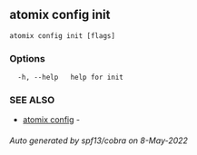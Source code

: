 ## atomix config init



```
atomix config init [flags]
```

### Options

```
  -h, --help   help for init
```

### SEE ALSO

* [atomix config](atomix_config.md)	 - 

###### Auto generated by spf13/cobra on 8-May-2022
